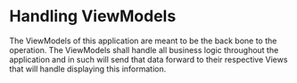 #  Handling ViewModels

The ViewModels of this application are meant to be the back bone to the operation. The ViewModels shall 
handle all business logic throughout the application and in such will send that data forward to their 
respective Views that will handle displaying this information.

